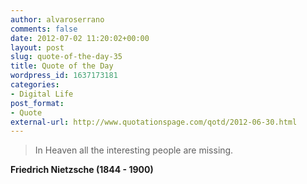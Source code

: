 ```yaml
---
author: alvaroserrano
comments: false
date: 2012-07-02 11:20:02+00:00
layout: post
slug: quote-of-the-day-35
title: Quote of the Day
wordpress_id: 1637173181
categories:
- Digital Life
post_format:
- Quote
external-url: http://www.quotationspage.com/qotd/2012-06-30.html
---
```


<blockquote>In Heaven all the interesting people are missing.</blockquote>

**Friedrich Nietzsche (1844 - 1900)**
